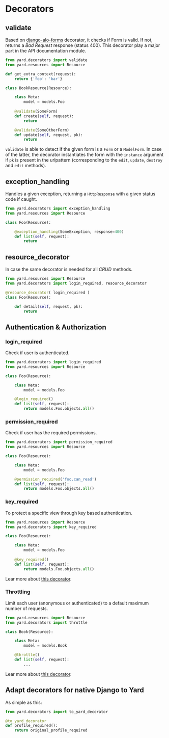 # Decorators


## validate

Based on [django-alo-forms](https://github.com/laginha/django-alo-forms) decorator, it checks if Form is valid. If not, returns a *Bad Request* response (status 400). This decorator play a major part in the API documentation module.


```python
from yard.decorators import validate
from yard.resources import Resource

def get_extra_context(request):
    return {'foo': 'bar'}

class BookResource(Resource):

    class Meta:
        model = models.Foo
    
    @validate(SomeForm)
    def create(self, request):
        return

    @validate(SomeOtherForm)
    def update(self, request, pk):
        return
```

`validate` is able to detect if the given form is a `Form` or a `ModelForm`. In case of the latter, the decorator instantiates the form with the `instance` argument if `pk` is present in the urlpattern (corresponding to the `edit`, `update`, `destroy` and `edit` methods).


## exception_handling

Handles a given exception, returning a `HttpResponse` with a given status code if caught.

```python
from yard.decorators import exception_handling
from yard.resources import Resource

class Foo(Resource):

    @exception_handling(SomeException, response=400)
    def list(self, request):
        return
```


## resource_decorator

In case the same decorator is needed for all *CRUD* methods.

```python
from yard.resources import Resource
from yard.decorators import login_required, resource_decorator

@resource_decorator( login_required )
class Foo(Resource):

    def detail(self, request, pk):
        return
```


## Authentication & Authorization


### login_required

Check if user is authenticated. 

```python
from yard.decorators import login_required
from yard.resources import Resource

class Foo(Resource):

    class Meta:
        model = models.Foo

    @login_required()
    def list(self, request):
        return models.Foo.objects.all()
```


### permission_required

Check if user has the required permissions. 


```python
from yard.decorators import permission_required
from yard.resources import Resource

class Foo(Resource):

    class Meta:
        model = models.Foo

    @permission_required('foo.can_read')
    def list(self, request):
        return models.Foo.objects.all()
```


### key_required

To protect a specific view through key based authentication.

```python
from yard.resources import Resource
from yard.decorators import key_required

class Foo(Resource):

    class Meta:
        model = models.Foo
    
    @key_required()
    def list(self, request):
        return models.Foo.objects.all()
```

Lear more about [this decorator](apps/key_auth.md).


### Throttling

Limit each user (anonymous or authenticated) to a default maximum number of requests.

```python
from yard.resources import Resource
from yard.decorators import throttle

class Book(Resource):

    class Meta:
        model = models.Book

    @throttle()
    def list(self, request):
        ...
```

Lear more about [this decorator](apps/throttling.md).


## Adapt decorators for native Django to Yard

As simple as this:

```python
from yard.decorators import to_yard_decorator

@to_yard_decorator
def profile_required(): 
    return original_profile_required
```
